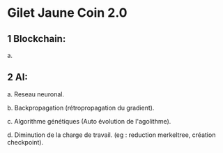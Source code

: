 # Gilet Jaune Coin 2.0
>
## 1 Blockchain:

 a.


 ## 2 AI:
 
 a. Reseau neuronal.
 
 b. Backpropagation (rétropropagation du gradient).
 
 c. Algorithme génétiques (Auto évolution de l'agolithme).
 
 d. Diminution de la charge de travail. (eg : reduction merkeltree, création checkpoint).






